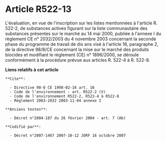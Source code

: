 # Article R522-13

L'évaluation, en vue de l'inscription sur les listes mentionnées à l'article R. 522-2, de substances actives figurant sur la
liste communautaire des substances présentes sur le marché au 14 mai 2000, publiée à l'annexe I du règlement CE n° 2032/2003
du 4 novembre 2003 concernant la seconde phase du programme de travail de dix ans visé à l'article 16, paragraphe 2, de la
directive 98/8/CE concernant la mise sur le marché des produits biocides et modifiant le règlement (CE) n° 1896/2000, se
déroule conformément à la procédure prévue aux articles R. 522-4 à R. 522-8.

**Liens relatifs à cet article**

	**Cite**:

	  - Directive 98-8 CE 1998-02-16 art. 16
	  - Code de l'environnement - art. R522-2 (V)
	  - Code de l'environnement R522-2, R522-4 à R522-8
	  - Règlement 2003-2032 2003-11-04 annexe I

	**Anciens textes**:

	  - Décret n°2004-187 du 26 février 2004 - art. 7 (Ab)

	**Codifié par**:

	  - Décret n°2007-1467 2007-10-12 JORF 16 octobre 2007

